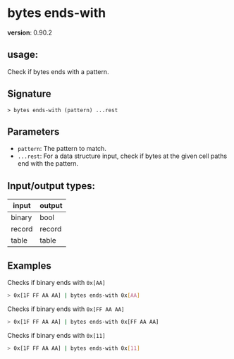 # bytes ends-with

**version**: 0.90.2

## **usage**:

Check if bytes ends with a pattern.

## Signature

`> bytes ends-with (pattern) ...rest`

## Parameters

- `pattern`: The pattern to match.
- `...rest`: For a data structure input, check if bytes at the given cell paths end with the pattern.

## Input/output types:

| input  | output |
| ------ | ------ |
| binary | bool   |
| record | record |
| table  | table  |

## Examples

Checks if binary ends with `0x[AA]`

```bash
> 0x[1F FF AA AA] | bytes ends-with 0x[AA]
```

Checks if binary ends with `0x[FF AA AA]`

```bash
> 0x[1F FF AA AA] | bytes ends-with 0x[FF AA AA]
```

Checks if binary ends with `0x[11]`

```bash
> 0x[1F FF AA AA] | bytes ends-with 0x[11]
```

